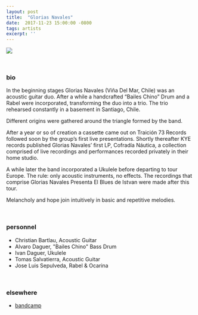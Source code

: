 ```yaml
---
layout: post
title:  "Glorias Navales"
date:  2017-11-23 15:00:00 -0800
tags: artists
excerpt: ''
---
```


![]({{site.url}}/assets/gxnx_foto_orig.jpg)

<br/>


### bio
In the beginning stages Glorias Navales (Viña Del Mar, Chile) was an acoustic guitar duo. After a while a handcrafted “Bailes Chino” Drum and a Rabel were incorporated, transforming the duo into a trio. The trio rehearsed constantly in a basement in Santiago, Chile.

Different origins were gathered around the triangle formed by the band.

After a year or so of creation a cassette came out on Traición 73 Records followed soon by the group’s first live presentations. Shortly thereafter KYE records published Glorias Navales’ first LP, Cofradía Náutica, a collection comprised of live recordings and performances recorded privately in their home studio.

A while later the band incorporated a Ukulele before departing to tour Europe. The rule: only acoustic instruments, no effects. The recordings that comprise Glorias Navales Presenta El Blues de Istvan were made after this tour.

Melancholy and hope join intuitively in basic and repetitive melodies.

<br/>


### personnel

* Christian Bartlau, Acoustic Guitar
* Alvaro Daguer, "Bailes Chino" Bass Drum
* Ivan Daguer, Ukulele
* Tomas Salvatierra, Acoustic Guitar
* Jose Luis Sepulveda, Rabel & Ocarina

<br/>


### elsewhere

* [bandcamp](https://gxnx.bandcamp.com/)
